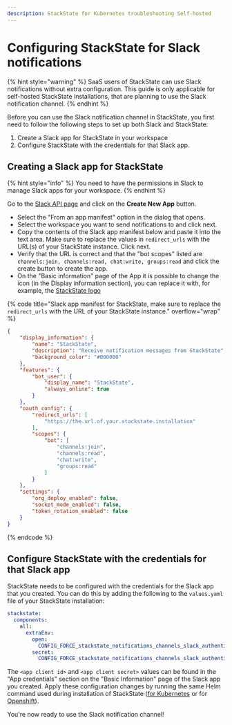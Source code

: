 ```yaml
---
description: StackState for Kubernetes troubleshooting Self-hosted
---
```


# Configuring StackState for Slack notifications

{% hint style="warning" %}
SaaS users of StackState can use Slack notifications without extra configuration. This guide is only applicable for self-hosted StackState installations, that are planning to use the Slack notification channel.
{% endhint %}

Before you can use the Slack notification channel in StackState, you first need to follow the following steps to set up both Slack and StackState:

1. Create a Slack app for StackState in your workspace
2. Configure StackState with the credentials for that Slack app.

## Creating a Slack app for StackState

{% hint style="info" %}
You need to have the permissions in Slack to manage Slack apps for your workspace.
{% endhint %}

Go to the [Slack API page](https://api.slack.com/apps) and click on the **Create New App** button. 

* Select the "From an app manifest" option in the dialog that opens.
* Select the workspace you want to send notifications to and click next.
* Copy the contents of the Slack app manifest below and paste it into the text area. Make sure to replace the values in `redirect_urls` with the URL(s) of your StackState instance. Click next.
* Verify that the URL is correct and that the "bot scopes" listed are `channels:join, channels:read, chat:write, groups:read` and click the create button to create the app.
* On the "Basic information" page of the App it is possible to change the icon (in the Display information section), you can replace it with, for example, the [StackState logo](/resources/logo/stackstate-logo.png)

{% code title="Slack app manifest for StackState, make sure to replace the `redirect_urls` with the URL of your StackState instance." overflow="wrap" %}
```json
{
    "display_information": {
        "name": "StackState",
        "description": "Receive notification messages from StackState",
        "background_color": "#000000"
    },
    "features": {
        "bot_user": {
            "display_name": "StackState",
            "always_online": true
        }
    },
    "oauth_config": {
        "redirect_urls": [
            "https://the.url.of.your.stackstate.installation"
        ],
        "scopes": {
            "bot": [
                "channels:join",
                "channels:read",
                "chat:write",
                "groups:read"
            ]
        }
    },
    "settings": {
        "org_deploy_enabled": false,
        "socket_mode_enabled": false,
        "token_rotation_enabled": false
    }
}
```
{% endcode %}

## Configure StackState with the credentials for that Slack app

StackState needs to be configured with the credentials for the Slack app that you created. You can do this by adding the following to the `values.yaml` file of your StackState installation:

```yaml
stackstate:
  components:
    all:
      extraEnv:
        open:
          CONFIG_FORCE_stackstate_notifications_channels_slack_authentication_clientId: "<app client id>"
        secret:
          CONFIG_FORCE_stackstate_notifications_channels_slack_authentication_clientSecret: "<app client secret>"
```

The `<app client id>` and `<app client secret>` values can be found in the "App credentials" section on the "Basic Information" page of the Slack app you created. Apply these configuration changes by running the same Helm command used during installation of StackState ([for Kubernetes](/setup/install-stackstate/kubernetes_openshift/kubernetes_install.md#deploy-stackstate-with-helm) or for [Openshift](/setup/install-stackstate/kubernetes_openshift/openshift_install.md#deploy-stackstate-with-helm)).

You're now ready to use the Slack notification channel!
